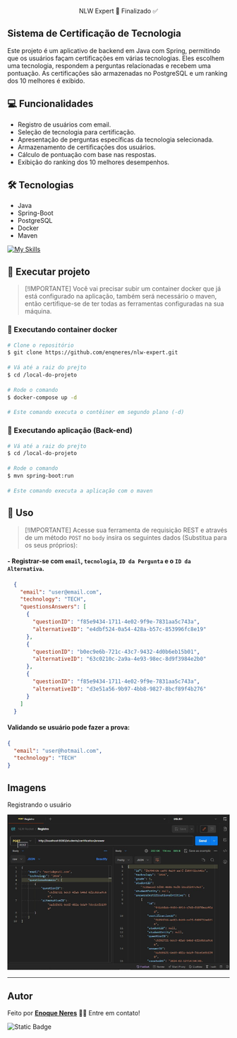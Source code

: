 <div align="center"> 
 <p>NLW Expert 🚀 Finalizado ✅</p>

</p>
</div>
  
## Sistema de Certificação de Tecnologia

<p>Este projeto é um aplicativo de backend em Java com Spring, permitindo que os usuários façam certificações em várias tecnologias. Eles escolhem uma tecnologia, respondem a perguntas relacionadas e recebem uma pontuação. As certificações são armazenadas no PostgreSQL e um ranking dos 10 melhores é exibido.</p>

## 💻 Funcionalidades

* Registro de usuários com email.
* Seleção de tecnologia para certificação.
* Apresentação de perguntas específicas da tecnologia selecionada.
* Armazenamento de certificações dos usuários.
* Cálculo de pontuação com base nas respostas.
* Exibição do ranking dos 10 melhores desempenhos.

## 🛠 Tecnologias
* Java
* Spring-Boot
* PostgreSQL
* Docker
* Maven

[![My Skills](https://skillicons.dev/icons?i=java,spring,postgres,docker,maven)](https://skillicons.dev)
  
## 🚀 Executar projeto

> [!IMPORTANTE]
> Você vai precisar subir um container docker que já está configurado na aplicação, também será necessário o maven, então certifique-se de ter todas as ferramentas configuradas na sua máquina.

### 🧭 Executando container docker

```bash
# Clone o repositório
$ git clone https://github.com/enqneres/nlw-expert.git

# Vá até a raiz do prejto
$ cd /local-do-projeto

# Rode o comando
$ docker-compose up -d

# Este comando executa o contêiner em segundo plano (-d)

```

### 🎲 Executando aplicação (Back-end)

```bash
# Vá até a raiz do prejto
$ cd /local-do-projeto

# Rode o comando
$ mvn spring-boot:run

# Este comando executa a aplicação com o maven

```
## 📱 Uso
> [!IMPORTANTE]
> Acesse sua ferramenta de requisição REST e através de um método `POST` no `body` insira os seguintes dados (Substitua para os seus próprios):

#### - Registrar-se com `email`, `tecnologia`, `ID da Pergunta` e o `ID da Alternativa`. 

```json
  {
    "email": "user@email.com",
    "technology": "TECH",
    "questionsAnswers": [
      {
        "questionID": "f85e9434-1711-4e02-9f9e-7831aa5c743a",
        "alternativeID": "e4dbf524-0a54-428a-b57c-853996fc8e19"
      },
      {
        "questionID": "b0ec9e6b-721c-43c7-9432-4d0b6eb15b01",
        "alternativeID": "63c0210c-2a9a-4e93-98ec-8d9f3984e2b0"
      },
      {
        "questionID": "f85e9434-1711-4e02-9f9e-7831aa5c743a",
        "alternativeID": "d3e51a56-9b97-4bb8-9827-8bcf89f4b276"
      }
    ]
  }
```
#### Validando se usuário pode fazer a prova:

```json
{
  "email": "user@hotmail.com",
  "technology": "TECH"
}
```

## Imagens

Registrando o usuário

<img src="/img/Registro.jpg" />

----------------------------------------------------------------------------------------------------------------------------------

## Autor

<p>Feito por <a href="https://github.com/enqneres" title="Enoque Neres"><b>Enoque Neres</b></sub></a> ✌🏼 Entre em contato!</p>

<img alt="Static Badge" src="https://img.shields.io/badge/https%3A%2F%2Fwww.linkedin.com%2Fin%2Fenoque-neres%2F?style=for-the-badge&logo=linkedin&label=LinkedIn&color=%23126BC4">

